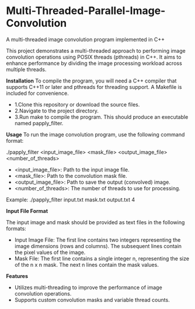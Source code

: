 # Multi-Threaded-Parallel-Image-Convolution
A multi-threaded image convolution program implemented in C++

This project demonstrates a multi-threaded approach to performing image convolution operations using POSIX threads (pthreads) in C++. It aims to enhance performance by dividing the image processing workload across multiple threads.

**Installation**
To compile the program, you will need a C++ compiler that supports C++11 or later and pthreads for threading support. A Makefile is included for convenience.

- 1.Clone this repository or download the source files.
- 2.Navigate to the project directory.
- 3.Run make to compile the program. This should produce an executable named papply_filter.

**Usage**
To run the image convolution program, use the following command format:

./papply_filter <input_image_file> <mask_file> <output_image_file> <number_of_threads>

- <input_image_file>: Path to the input image file.
- <mask_file>: Path to the convolution mask file.
- <output_image_file>: Path to save the output (convolved) image.
- <number_of_threads>: The number of threads to use for processing.

Example: ./papply_filter input.txt mask.txt output.txt 4

**Input File Format**

The input image and mask should be provided as text files in the following formats:

- Input Image File: The first line contains two integers representing the image dimensions (rows and columns). The subsequent lines contain the pixel values of the image.
- Mask File: The first line contains a single integer n, representing the size of the n x n mask. The next n lines contain the mask values.

**Features**

- Utilizes multi-threading to improve the performance of image convolution operations.
- Supports custom convolution masks and variable thread counts.

